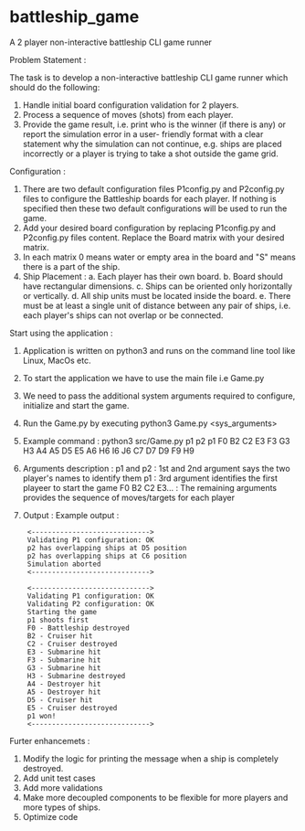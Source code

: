 # battleship_game
A 2 player non-interactive battleship CLI game runner


Problem Statement :

The task is to develop a non-interactive battleship CLI game runner which should do the following:
1. Handle initial board configuration validation for 2 players.
2. Process a sequence of moves (shots) from each player.
3. Provide the game result, i.e. print who is the winner (if there is any) or report the simulation error in a user-
    friendly format with a clear statement why the simulation can not continue, e.g. ships are placed incorrectly
    or a player is trying to take a shot outside the game grid.


Configuration : 

1. There are two default configuration files P1config.py and P2config.py files 
    to configure the Battleship boards for each player. If nothing is specified then these two
    default configurations will be used to run the game.
2. Add your desired board configuration by replacing P1config.py and P2config.py files content.
    Replace the Board matrix with your desired matrix.
3. In each matrix 0 means water or empty area in the board and "S" means there is a part of the ship.
4. Ship Placement :
    a. Each player has their own board.
    b. Board should have rectangular dimensions.
    c. Ships can be oriented only horizontally or vertically.
    d. All ship units must be located inside the board.
    e. There must be at least a single unit of distance between any pair of ships, i.e. each player's ships can not overlap or
    be connected.


Start using the application :

1. Application is written on python3 and runs on the command line tool like Linux, MacOs etc.
2. To start the application we have to use the main file i.e Game.py
3. We need to pass the additional system arguments required to configure, initialize and start the game.
4. Run the Game.py by executing python3 Game.py <sys_arguments>
5. Example command :
    python3 src/Game.py p1 p2 p1 F0 B2 C2 E3 F3 G3 H3 A4 A5 D5 E5 A6 H6 I6 J6 C7 D7 D9 F9 H9
6. Arguments description :
    p1 and p2 : 1st and 2nd argument says the two player's names to identify them
    p1 : 3rd argument identifies the first playeer to start the game
    F0 B2 C2 E3... : The remaining arguments provides the sequence of moves/targets for each player
7. Output : 
    Example output : 

        <----------------------------->
        Validating P1 configuration: OK
        p2 has overlapping ships at D5 position
        p2 has overlapping ships at C6 position
        Simulation aborted
        <----------------------------->

        <----------------------------->
        Validating P1 configuration: OK
        Validating P2 configuration: OK
        Starting the game
        p1 shoots first
        F0 - Battleship destroyed
        B2 - Cruiser hit
        C2 - Cruiser destroyed
        E3 - Submarine hit
        F3 - Submarine hit
        G3 - Submarine hit
        H3 - Submarine destroyed
        A4 - Destroyer hit
        A5 - Destroyer hit
        D5 - Cruiser hit
        E5 - Cruiser destroyed
        p1 won!
        <----------------------------->


Furter enhancemets :

1. Modify the logic for printing the message when a ship is completely destroyed.
2. Add unit test cases
3. Add more validations
4. Make more decoupled components to be flexible for more players and more types of ships.
4. Optimize code
